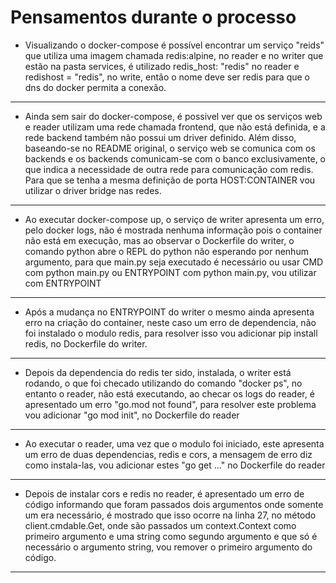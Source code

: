 # Pensamentos durante o processo

* Visualizando o docker-compose é possível encontrar um serviço "reids" que utiliza uma imagem chamada redis:alpine, no reader e no writer que estão na pasta services, é utilizado redis_host: "redis" no reader e redishost = "redis", no write, então o nome deve ser redis para que o dns do docker permita a conexão.
* * *
* Ainda sem sair do docker-compose, é possivel ver que os serviços web e reader utilizam uma rede chamada frontend, que não está definida, e a rede backend também não possui um driver definido. Além disso, baseando-se no README original, o serviço web se comunica com os backends e os backends comunicam-se com o banco exclusivamente, o que indica a necessidade de outra rede para comunicação com redis. Para que se tenha a mesma definição de porta HOST:CONTAINER vou utilizar o driver bridge nas redes.
* * * 
* Ao executar docker-compose up, o serviço de writer apresenta um erro, pelo docker logs, não é mostrada nenhuma informação pois o container não está em execução, mas 
ao observar o Dockerfile  do writer, o comando python abre o REPL do python não esperando por nenhum argumento, para que main.py seja executado é necessário ou usar CMD com python main.py ou ENTRYPOINT com python main.py, vou utilizar com ENTRYPOINT 
* * *
* Após a mudança no ENTRYPOINT do writer o mesmo ainda apresenta erro na criação do container, neste caso um erro de dependencia, não foi instalado o modulo redis, para resolver isso vou adicionar pip install redis, no Dockerfile do writer.
* * * 
* Depois da dependencia do redis ter sido, instalada, o writer está rodando, o que foi checado utilizando do comando "docker ps", no entanto o reader, não está executando, ao checar os logs do reader, é apresentado um erro "go.mod not found", para resolver este problema vou adicionar "go mod init", no Dockerfile do reader
* * * 
* Ao executar o reader, uma vez que o modulo foi iniciado, este apresenta um erro de duas dependencias, redis e cors,  a mensagem de erro diz como instala-las, 
vou adicionar estes "go get ..." no Dockerfile do reader
* * * 
* Depois de instalar cors e redis no reader, é apresentado um erro de código informando que foram passados dois argumentos onde somente um era necessário, é mostrado que isso ocorre na linha 27, no método client.cmdable.Get, onde são passados um context.Context como primeiro argumento e uma string como segundo argumento e que só é necessário o argumento string, vou remover o primeiro argumento do código.
* * * 
